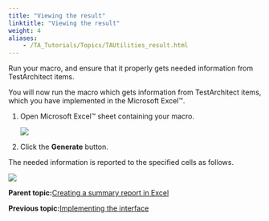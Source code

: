 ```yaml
--- 
title: "Viewing the result"
linktitle: "Viewing the result"
weight: 4
aliases: 
    - /TA_Tutorials/Topics/TAUtilities_result.html
---
```


Run your macro, and ensure that it properly gets needed information from TestArchitect items.

You will now run the macro which gets information from TestArchitect items, which you have implemented in the Microsoft Excel™.

1.  Open Microsoft Excel™ sheet containing your macro.

    ![](/images//Images/scenario_provide_basic_information.png)

2.  Click the **Generate** button.


The needed information is reported to the specified cells as follows.

![](/images//Images/scenario_result.png)

**Parent topic:**[Creating a summary report in Excel](/TA_Tutorials/Topics/TAUtilities_scenario.html)

**Previous topic:**[Implementing the interface](/TA_Tutorials/Topics/TAUtilities_implentation_1.html)

